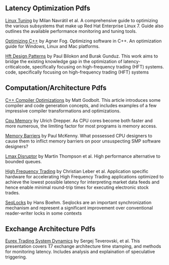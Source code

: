 ## Latency Optimization Pdfs

[Linux Tuning](https://github.com/Open-Markets-Initiative/latency-reference/blob/master/pdfs/linux-tunning.pdf) by Milan Navrátil et al.  A comprehensive guide to optimizing the various subsystems that make up Red Hat Enterprise Linux 7. Guide also outlines the available performance monitoring and tuning tools.

[Optimizing C++](https://github.com/Open-Markets-Initiative/latency-reference/blob/master/pdfs/optimizing-cpp.pdf) by Agner Fog. Optimizing software in C++. An optimization guide for Windows, Linux and Mac platforms.
 
[Hft Design Patterns](https://github.com/Open-Markets-Initiative/latency-reference/blob/master/pdfs/hft-design-patterns) by Paul Bilokon and Burak Gunduz. This work aims to bridge the existing knowledge gap in the optimization of latency-criticalcode, specifically focusing on high-frequency trading (HFT) systems.
 code, specifically focusing on high-frequency trading (HFT) systems
 
## Computation/Architecture Pdfs
 
[C++ Compiler Optimizations](https://github.com/Open-Markets-Initiative/latency-reference/blob/master/pdfs/optimizations-in-cpp-compiler.pdf) by Matt Godbolt.  This article introduces some compiler and code generation concepts, and includes examples of a few impressive compiler transformations and optimizations.

[Cpu Memory](https://github.com/Open-Markets-Initiative/latency-reference/blob/master/pdfs/cpu-memory.pdf) by Ulrich Drepper.  As CPU cores become both faster and more numerous, the limiting factor for most programs is memory access.

[Memory Barriers](https://github.com/Open-Markets-Initiative/latency-reference/blob/master/pdfs/memory-barriers.pdf) by Paul McKenny.  What possessed CPU designers to cause them to inflict memory barriers on poor unsuspecting SMP software designers?

[Lmax Disruptor](https://github.com/Open-Markets-Initiative/latency-reference/blob/master/pdfs/lmax-disruptor.pdf) by Martin Thompson et al.  High performance alternative to bounded queues.

[High Frequency Trading](https://github.com/Open-Markets-Initiative/latency-reference/blob/master/pdfs/high-frequency-trading.pdf) by Christian Leber et al.  Application specific hardware for accelerating High Frequency Trading applications optimized to achieve the lowest possible latency for interpreting market data feeds and hence enable minimal round-trip times for executing electronic stock trades.

[SeqLocks](https://github.com/Open-Markets-Initiative/latency-reference/blob/master/pdfs/seq-locks.pdf) by Hans Boehm.  Seqlocks are an important synchronization mechanism and represent a significant improvement over
conventional reader-writer locks in some contexts

## Exchange Architecture Pdfs

[Eurex Trading System Dynamics](https://github.com/Open-Markets-Initiative/latency-reference/blob/master/pdfs/eurex-trading-system-dynamics.pdf) by Sergej Teverovski, et al.  This presentation covers T7 exchange architecture time stamping, and methods for monitoring latency.  Includes analysis and explaination of speculative triggering.
